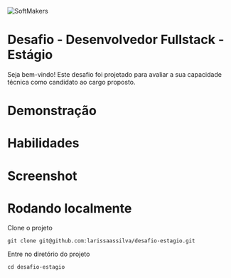  ![SoftMakers](https://www.softmakers.com.br/assets/img/logotipo14xxhdpi.png)

# Desafio - Desenvolvedor Fullstack - Estágio
Seja bem-vindo! Este desafio foi projetado para avaliar a sua capacidade técnica como candidato ao cargo proposto.

# Demonstração

# Habilidades

# Screenshot

# Rodando localmente

Clone o projeto

  ``` git clone
  git clone git@github.com:larissaassilva/desafio-estagio.git
  ```
  
  Entre no diretório do projeto
  
  
  ```
  cd desafio-estagio
  ```
